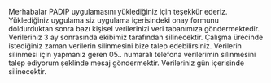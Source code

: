 Merhabalar
PADIP uygulamasını yüklediğiniz için teşekkür ederiz.
Yüklediğiniz uygulama siz uygulama içerisindeki onay formunu doldurduktan sonra bazı kişisel verilerinizi veri tabanımıza göndermektedir.
Verileriniz 3 ay sonrasında ekibimiz tarafından silinecektir.
Çalışma ürecinde istediğiniz zaman verilerin silinmesini bize talep edebilirsiniz.
Verilerin silinmesi için yapmanız geren 05.. numaralı telefona verilerimin silinmesini talep ediyorum şeklinde mesaj göndermektir. Verileriniz gün içerisinde silinecektir.
